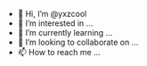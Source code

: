 - 👋 Hi, I’m @yxzcool
- 👀 I’m interested in ...
- 🌱 I’m currently learning ...
- 💞️ I’m looking to collaborate on ...
- 📫 How to reach me ...

<!---
yxzcool/yxzcool is a ✨ special ✨ repository because its `README.md` (this file) appears on your GitHub profile.
You can click the Preview link to take a look at your changes.
--->

